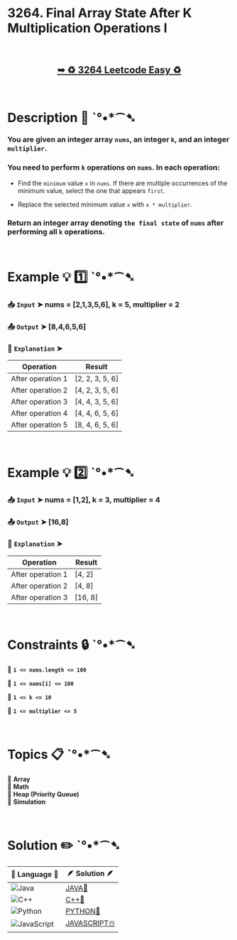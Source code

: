 # 3264. Final Array State After K Multiplication Operations I

</br>

<h2 align="center"> 

<a href="https://leetcode.com/problems/final-array-state-after-k-multiplication-operations-i/description/?envType=daily-question&envId=2024-12-16"><strong>➥ ♻️ 3264 Leetcode Easy ♻️ </strong></a>
</h2>

</br>

# Description 📜 ˋ°•*⁀➷

### You are given an integer array `nums`, an integer `k`, and an integer `multiplier`.

### You need to perform `k` operations on `nums`. In each operation:

- Find the `minimum` value `x` in `nums`. If there are multiple occurrences of the minimum value, select the one that appears `first`.

- Replace the selected minimum value `x` with `x * multiplier`.

### Return an integer array denoting `the final state` of `nums` after performing all `k` operations.

</br>

# Example 💡 1️⃣ ˋ°•*⁀➷

  ### 📥 `Input`  ➤  nums = [2,1,3,5,6], k = 5, multiplier = 2

  ### 📤 `Output`  ➤ [8,4,6,5,6]

  ### 🔦 `Explanation`  ➤ 

| Operation | Result |
|----------|----------|
| After  operation 1 | [2, 2, 3, 5, 6] |
| After  operation 2 | [4, 2, 3, 5, 6] |
| After  operation 3 | [4, 4, 3, 5, 6] |
| After  operation 4 | [4, 4, 6, 5, 6] |
| After  operation 5 | [8, 4, 6, 5, 6] |


</br>

# Example 💡 2️⃣ ˋ°•*⁀➷

  ### 📥 `Input` ➤ nums = [1,2], k = 3, multiplier = 4

  ### 📤 `Output`  ➤ [16,8]

  ### 🔦 `Explanation` ➤ 

| Operation	| Result|
|-----------|------|
| After operation 1 | [4, 2] |
| After operation 2 | [4, 8] |
| After operation 3 | [16, 8] |

</br>

# Constraints 🔒 ˋ°•*⁀➷

🔹 **`1 <= nums.length <= 100`** </br>

🔹 **`1 <= nums[i] <= 100`** </br>

🔹 **`1 <= k <= 10`** </br>

🔹 **`1 <= multiplier <= 5`** </br>

</br>

# Topics 📋 ˋ°•*⁀➷

🔸 **Array**  </br>
🔸 **Math**  </br>
🔸 **Heap (Priority Queue)**  </br>
🔸 **Simulation**  </br>

</br>

# Solution ✏️ ˋ°•*⁀➷

| 📒 Language 📒  | 🪶 Solution 🪶 |
| ------------- | ------------- |
|  ![Java](https://img.shields.io/badge/java-%23ED8B00.svg?style=for-the-badge&logo=openjdk&logoColor=white)  | [JAVA🍁]() |
|  ![C++](https://img.shields.io/badge/c++-%2300599C.svg?style=for-the-badge&logo=c%2B%2B&logoColor=white)  | [C++🎲]()  |
|  ![Python](https://img.shields.io/badge/python-3670A0?style=for-the-badge&logo=python&logoColor=ffdd54)    | [PYTHON🍰]() |
| ![JavaScript](https://img.shields.io/badge/javascript-%23323330.svg?style=for-the-badge&logo=javascript&logoColor=%23F7DF1E)   | [JAVASCRIPT☃️]() |
